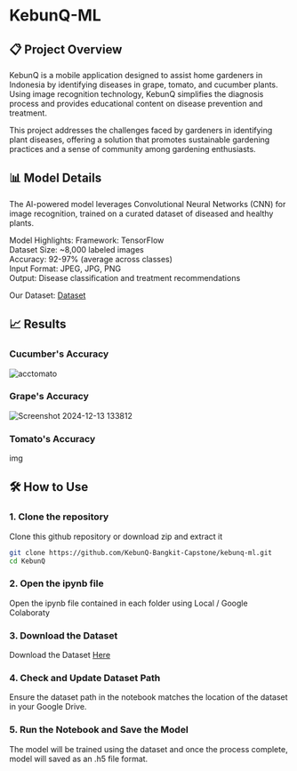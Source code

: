 # KebunQ-ML
## 📋 Project Overview
KebunQ is a mobile application designed to assist home gardeners in Indonesia by identifying diseases in grape, tomato, and cucumber plants. Using image recognition technology, KebunQ simplifies the diagnosis process and provides educational content on disease prevention and treatment.

This project addresses the challenges faced by gardeners in identifying plant diseases, offering a solution that promotes sustainable gardening practices and a sense of community among gardening enthusiasts.

## 📊 Model Details
The AI-powered model leverages Convolutional Neural Networks (CNN) for image recognition, trained on a curated dataset of diseased and healthy plants.

Model Highlights:
Framework: TensorFlow <br>
Dataset Size: ~8,000 labeled images <br>
Accuracy: 92-97% (average across classes) <br>
Input Format: JPEG, JPG, PNG <br>
Output: Disease classification and treatment recommendations <br>

Our Dataset: [Dataset](https://drive.google.com/drive/folders/1ROh6v3-WBDmtzjOfKJ15Is-fIlGPtwYj?usp=sharing)

## 📈 Results

### Cucumber's Accuracy

![acctomato](https://github.com/user-attachments/assets/1793df44-c8e5-467d-83a9-4c4981af3ae2)

### Grape's Accuracy

![Screenshot 2024-12-13 133812](https://github.com/user-attachments/assets/51639d13-baf6-4adc-b80c-276500947437)

### Tomato's Accuracy

img

## 🛠️ How to Use

### 1. Clone the repository
Clone this github repository or download zip and extract it
```bash
git clone https://github.com/KebunQ-Bangkit-Capstone/kebunq-ml.git
cd KebunQ
```

### 2. Open the ipynb file
Open the ipynb file contained in each folder using Local / Google Colaboraty

### 3. Download the Dataset
Download the Dataset [Here](https://drive.google.com/drive/folders/1ROh6v3-WBDmtzjOfKJ15Is-fIlGPtwYj?usp=sharing)

### 4. Check and Update Dataset Path
Ensure the dataset path in the notebook matches the location of the dataset in your Google Drive.

### 5. Run the Notebook and Save the Model
The model will be trained using the dataset and once the process complete, model will saved as an .h5 file format.

